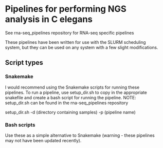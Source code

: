 # Pipelines for performing NGS analysis in C elegans

See rna-seq_pipelines repository for RNA-seq specific pipelines

These pipelines have been written for use with the SLURM scheduling system, but they can be used on any system with a few slight modifications.

## Script types

### Snakemake

I would recommend using the Snakemake scripts for running these pipelines. To run a pipeline, use setup_dir.sh to copy in the appropriate snakefile and create a bash script for running the pipeline. NOTE: setup_dir.sh can be found in the rna-seq_pipelines repository

setup_dir.sh -d (directory containing samples) -p (pipeline name)

### Bash scripts

Use these as a simple alternative to Snakemake (warning - these pipelines may not have been updated recently).
